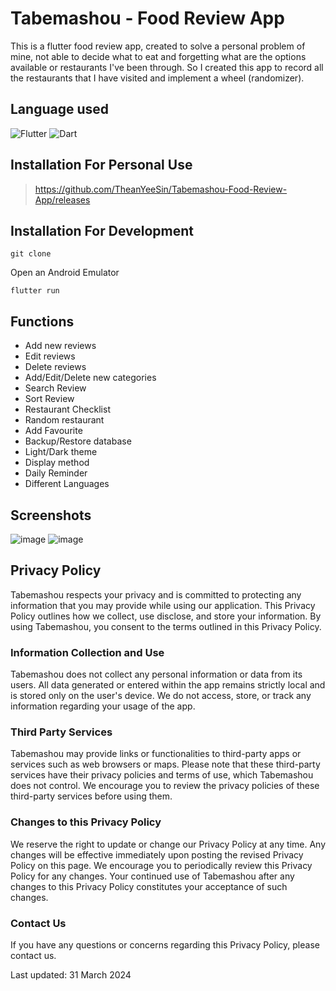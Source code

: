 # Tabemashou - Food Review App

This is a flutter food review app, created to solve a personal problem of mine, not able to decide what to eat and forgetting what are the options available or restaurants I've been through. So I created this app to record all the restaurants that I have visited and implement a wheel (randomizer).

## Language used

<img alt="Flutter" src="https://img.shields.io/badge/Flutter%20-%2302569B.svg?&style=for-the-badge&logo=Flutter&logoColor=white" />

<img alt="Dart" src="https://img.shields.io/badge/dart-%230175C2.svg?&style=for-the-badge&logo=dart&logoColor=white"/>

## Installation For Personal Use

> https://github.com/TheanYeeSin/Tabemashou-Food-Review-App/releases

## Installation For Development
```
git clone
```

Open an Android Emulator

```
flutter run
```

## Functions

- Add new reviews
- Edit reviews
- Delete reviews
- Add/Edit/Delete new categories
- Search Review
- Sort Review
- Restaurant Checklist
- Random restaurant
- Add Favourite
- Backup/Restore database
- Light/Dark theme
- Display method
- Daily Reminder
- Different Languages

## Screenshots

![image](https://github.com/TheanYeeSin/Flutter-Food-Review-App/assets/68727045/03983f3a-db77-40b5-a7a6-47335b617f70)
![image](https://github.com/TheanYeeSin/Flutter-Food-Review-App/assets/68727045/f0289afa-dec2-4b15-ae3f-06a84ca5b5ff)

## Privacy Policy 

Tabemashou respects your privacy and is committed to protecting any information that you may provide while using our application. This Privacy Policy outlines how we collect, use disclose, and store your information. By using Tabemashou, you consent to the terms outlined in this Privacy Policy.

### Information Collection and Use

Tabemashou does not collect any personal information or data from its users. All data generated or entered within the app remains strictly local and is stored only on the user's device. We do not access, store, or track any information regarding your usage of the app.

### Third Party Services

Tabemashou may provide links or functionalities to third-party apps or services such as web browsers or maps. Please note that these third-party services have their privacy policies and terms of use, which Tabemashou does not control. We encourage you to review the privacy policies of these third-party services before using them.

### Changes to this Privacy Policy

We reserve the right to update or change our Privacy Policy at any time. Any changes will be effective immediately upon posting the revised Privacy Policy on this page. We encourage you to periodically review this Privacy Policy for any changes. Your continued use of Tabemashou after any changes to this Privacy Policy constitutes your acceptance of such changes.

### Contact Us

If you have any questions or concerns regarding this Privacy Policy, please contact us.

Last updated: 31 March 2024
